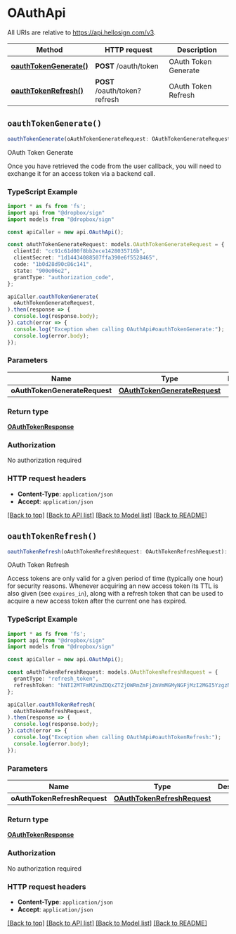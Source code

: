 # OAuthApi

All URIs are relative to https://api.hellosign.com/v3.

| Method | HTTP request | Description |
| ------------- | ------------- | ------------- |
| [**oauthTokenGenerate()**](OAuthApi.md#oauthTokenGenerate) | **POST** /oauth/token | OAuth Token Generate |
| [**oauthTokenRefresh()**](OAuthApi.md#oauthTokenRefresh) | **POST** /oauth/token?refresh | OAuth Token Refresh |


## `oauthTokenGenerate()`

```typescript
oauthTokenGenerate(oAuthTokenGenerateRequest: OAuthTokenGenerateRequest): OAuthTokenResponse
```

OAuth Token Generate

Once you have retrieved the code from the user callback, you will need to exchange it for an access token via a backend call.

### TypeScript Example

```typescript
import * as fs from 'fs';
import api from "@dropbox/sign"
import models from "@dropbox/sign"

const apiCaller = new api.OAuthApi();

const oAuthTokenGenerateRequest: models.OAuthTokenGenerateRequest = {
  clientId: "cc91c61d00f8bb2ece1428035716b",
  clientSecret: "1d14434088507ffa390e6f5528465",
  code: "1b0d28d90c86c141",
  state: "900e06e2",
  grantType: "authorization_code",
};

apiCaller.oauthTokenGenerate(
  oAuthTokenGenerateRequest,
).then(response => {
  console.log(response.body);
}).catch(error => {
  console.log("Exception when calling OAuthApi#oauthTokenGenerate:");
  console.log(error.body);
});

```

### Parameters

|Name | Type | Description  | Notes |
| ------------- | ------------- | ------------- | ------------- |
| **oAuthTokenGenerateRequest** | [**OAuthTokenGenerateRequest**](../model/OAuthTokenGenerateRequest.md)|  | |

### Return type

[**OAuthTokenResponse**](../model/OAuthTokenResponse.md)

### Authorization

No authorization required

### HTTP request headers

- **Content-Type**: `application/json`
- **Accept**: `application/json`

[[Back to top]](#) [[Back to API list]](../../README.md#endpoints)
[[Back to Model list]](../../README.md#models)
[[Back to README]](../../README.md)

## `oauthTokenRefresh()`

```typescript
oauthTokenRefresh(oAuthTokenRefreshRequest: OAuthTokenRefreshRequest): OAuthTokenResponse
```

OAuth Token Refresh

Access tokens are only valid for a given period of time (typically one hour) for security reasons. Whenever acquiring an new access token its TTL is also given (see `expires_in`), along with a refresh token that can be used to acquire a new access token after the current one has expired.

### TypeScript Example

```typescript
import * as fs from 'fs';
import api from "@dropbox/sign"
import models from "@dropbox/sign"

const apiCaller = new api.OAuthApi();

const oAuthTokenRefreshRequest: models.OAuthTokenRefreshRequest = {
  grantType: "refresh_token",
  refreshToken: "hNTI2MTFmM2VmZDQxZTZjOWRmZmFjZmVmMGMyNGFjMzI2MGI5YzgzNmE3",
};

apiCaller.oauthTokenRefresh(
  oAuthTokenRefreshRequest,
).then(response => {
  console.log(response.body);
}).catch(error => {
  console.log("Exception when calling OAuthApi#oauthTokenRefresh:");
  console.log(error.body);
});

```

### Parameters

|Name | Type | Description  | Notes |
| ------------- | ------------- | ------------- | ------------- |
| **oAuthTokenRefreshRequest** | [**OAuthTokenRefreshRequest**](../model/OAuthTokenRefreshRequest.md)|  | |

### Return type

[**OAuthTokenResponse**](../model/OAuthTokenResponse.md)

### Authorization

No authorization required

### HTTP request headers

- **Content-Type**: `application/json`
- **Accept**: `application/json`

[[Back to top]](#) [[Back to API list]](../../README.md#endpoints)
[[Back to Model list]](../../README.md#models)
[[Back to README]](../../README.md)

